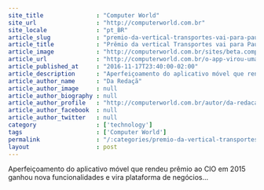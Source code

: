 ```yaml
---
site_title               : "Computer World"
site_url                 : "http://computerworld.com.br"
site_locale              : "pt_BR"
article_slug             : "premio-da-vertical-transportes-vai-para-paulo-palaia-sica-da-gol"
article_title            : "Prêmio da vertical Transportes vai para Paulo Palaia Sica, da Gol"
article_image            : "http://computerworld.com.br/sites/beta.computerworld.com.br/files/news_articles/paulo_palaia.jpg"
article_url              : "http://computerworld.com.br/o-app-virou-uma-grande-plataforma-1"
article_published_at     : "2016-11-17T23:40:00-02:00"
article_description      : "Aperfeiçoamento do aplicativo móvel que rendeu prêmio ao CIO em 2015 ganhou nova funcionalidades e vira plataforma de negócios..."
article_author_name      : "Da Redaçã"
article_author_image     : null
article_author_biography : null
article_author_profile   : "http://computerworld.com.br/autor/da-redacao"
article_author_facebook  : null
article_author_twitter   : null
category                 : ['technology']
tags                     : ['Computer World']
permalink                : "/:categories/premio-da-vertical-transportes-vai-para-paulo-palaia-sica-da-gol/"
layout                   : post
---
```


Aperfeiçoamento do aplicativo móvel que rendeu prêmio ao CIO em 2015 ganhou nova funcionalidades e vira plataforma de negócios...
